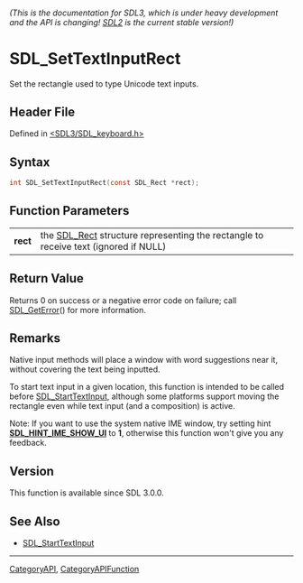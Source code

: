 ###### (This is the documentation for SDL3, which is under heavy development and the API is changing! [SDL2](https://wiki.libsdl.org/SDL2/) is the current stable version!)
# SDL_SetTextInputRect

Set the rectangle used to type Unicode text inputs.

## Header File

Defined in [<SDL3/SDL_keyboard.h>](https://github.com/libsdl-org/SDL/blob/main/include/SDL3/SDL_keyboard.h)

## Syntax

```c
int SDL_SetTextInputRect(const SDL_Rect *rect);

```

## Function Parameters

|              |                                                                                                 |
| ------------ | ----------------------------------------------------------------------------------------------- |
| **rect**     | the [SDL_Rect](SDL_Rect) structure representing the rectangle to receive text (ignored if NULL) |

## Return Value

Returns 0 on success or a negative error code on failure; call
[SDL_GetError](SDL_GetError)() for more information.

## Remarks

Native input methods will place a window with word suggestions near it,
without covering the text being inputted.

To start text input in a given location, this function is intended to be
called before [SDL_StartTextInput](SDL_StartTextInput), although some
platforms support moving the rectangle even while text input (and a
composition) is active.

Note: If you want to use the system native IME window, try setting hint
**[SDL_HINT_IME_SHOW_UI](SDL_HINT_IME_SHOW_UI)** to **1**, otherwise this
function won't give you any feedback.

## Version

This function is available since SDL 3.0.0.

## See Also

- [SDL_StartTextInput](SDL_StartTextInput)

----
[CategoryAPI](CategoryAPI), [CategoryAPIFunction](CategoryAPIFunction)

